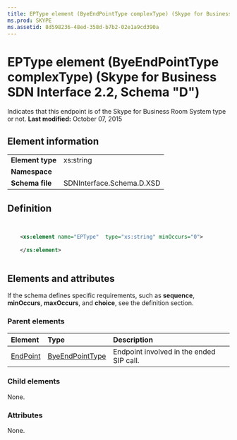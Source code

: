 ```yaml
---
title: EPType element (ByeEndPointType complexType) (Skype for Business SDN Interface 2.2, Schema "D")
ms.prod: SKYPE
ms.assetid: 8d598236-48ed-358d-b7b2-02e1a9cd390a
---
```



# EPType element (ByeEndPointType complexType) (Skype for Business SDN Interface 2.2, Schema "D")
Indicates that this endpoint is of the Skype for Business Room System type or not. 
 **Last modified:** October 07, 2015
  
    
    


## Element information


|||
|:-----|:-----|
|**Element type**|xs:string |
|**Namespace**||
|**Schema file**|SDNInterface.Schema.D.XSD |
   

## Definition


```XML


    <xs:element name="EPType"  type="xs:string" minOccurs="0">
    
    </xs:element>
  
```


## Elements and attributes

If the schema defines specific requirements, such as **sequence**, **minOccurs**, **maxOccurs**, and **choice**, see the definition section. 
  
    
    

### Parent elements



|**Element**|**Type**|**Description**|
|:-----|:-----|:-----|
| [EndPoint](endpoint-element-byetype-complextype.md)| [ByeEndPointType](byeendpointtype-complextype.md)|Endpoint involved in the ended SIP call. |
   

### Child elements

None. 
  
    
    

### Attributes

None. 
  
    
    

